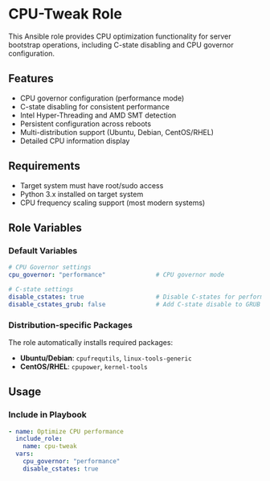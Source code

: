 # CPU-Tweak Role

This Ansible role provides CPU optimization functionality for server bootstrap operations, including C-state disabling and CPU governor configuration.

## Features

- CPU governor configuration (performance mode)
- C-state disabling for consistent performance
- Intel Hyper-Threading and AMD SMT detection
- Persistent configuration across reboots
- Multi-distribution support (Ubuntu, Debian, CentOS/RHEL)
- Detailed CPU information display

## Requirements

- Target system must have root/sudo access
- Python 3.x installed on target system
- CPU frequency scaling support (most modern systems)

## Role Variables

### Default Variables

```yaml
# CPU Governor settings
cpu_governor: "performance"              # CPU governor mode

# C-state settings
disable_cstates: true                    # Disable C-states for performance
disable_cstates_grub: false              # Add C-state disable to GRUB (requires reboot)
```

### Distribution-specific Packages

The role automatically installs required packages:

- **Ubuntu/Debian**: `cpufrequtils`, `linux-tools-generic`
- **CentOS/RHEL**: `cpupower`, `kernel-tools`

## Usage

### Include in Playbook

```yaml
- name: Optimize CPU performance
  include_role:
    name: cpu-tweak
  vars:
    cpu_governor: "performance"
    disable_cstates: true
```
